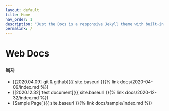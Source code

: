 ```yaml
---
layout: default
title: Home
nav_order: 1
description: "Just the Docs is a responsive Jekyll theme with built-in search that is easily customizable and hosted on GitHub Pages."
permalink: /
---
```


# Web Docs

### 목차

- [[2020.04.09] git & github]({{ site.baseurl }}{% link docs/2020-04-09/index.md %})
- [[2020.12.32] test document]({{ site.baseurl }}{% link docs/2020-12-32/index.md %})
- [Sample Page]({{ site.baseurl }}{% link docs/sample/index.md %})
